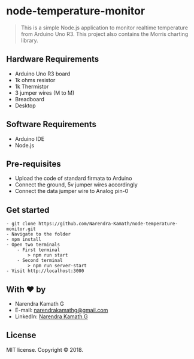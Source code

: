 # node-temperature-monitor

> This is a simple Node.js application to monitor realtime temperature from Arduino Uno R3. This project also contains the Morris charting library.

## Hardware Requirements
- Arduino Uno R3 board
- 1k ohms resistor
- 1k Thermistor
- 3 jumper wires (M to M)
- Breadboard
- Desktop

## Software Requirements
- Arduino IDE
- Node.js

## Pre-requisites
- Upload the code of standard firmata to Arduino
- Connect the ground, 5v jumper wires accordingly
- Connect the data jumper wire to Analog pin-0

## Get started
    - git clone https://github.com/Narendra-Kamath/node-temperature-monitor.git
    - Navigate to the folder
    - npm install
    - Open two terminals
        - First terminal
            > npm run start
        - Second terminal
            > npm run server-start
    - Visit http://localhost:3000

## With :heart: by
- Narendra Kamath G
- E-mail: [narendrakamathg@gmail.com](mailto:narendrakamathg@gmail.com)
- LinkedIn: [Narendra Kamath G](https://in.linkedin.com/in/narendra-kamath-g-50158230)

## License
MIT license. Copyright © 2018.